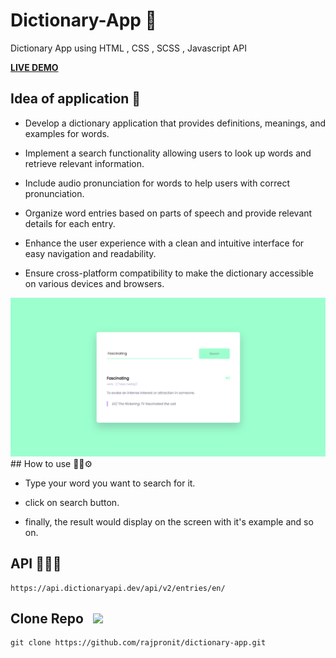 # Dictionary-App 📖
Dictionary App using HTML , CSS , SCSS , Javascript API

**[LIVE DEMO](https://ahmed-dotnetdev.github.io/Dictionary-App/)**

## Idea of application 🤔

<p>
   
- Develop a dictionary application that provides definitions, meanings, and examples for words.
  
- Implement a search functionality allowing users to look up words and retrieve relevant information.

- Include audio pronunciation for words to help users with correct pronunciation.

- Organize word entries based on parts of speech and provide relevant details for each entry.

- Enhance the user experience with a clean and intuitive interface for easy navigation and readability.

- Ensure cross-platform compatibility to make the dictionary accessible on various devices and browsers.

</p>
<img src="https://github.com/rajpronit/dictionary-app/blob/master/images/Screenshot1.png" />
## How to use ✍🏻⚙
<p>
  
  - Type your word you want to search for it.
  
  - click on search button.
  
  - finally, the result would display on the screen with it's example and so on.
    
</p>

## API 👨🏻‍💻

```
https://api.dictionaryapi.dev/api/v2/entries/en/
```

## Clone Repo   &nbsp; <img src="https://img.freepik.com/free-icon/arrow-representing-download_318-481.jpg?w=740&t=st=1687601530~exp=1687602130~hmac=2290e674ad8b3cd7ba95b2b62adae2252f300c50fed5e1156fb79c08309ab2c9" width="30px">
```
git clone https://github.com/rajpronit/dictionary-app.git
```

